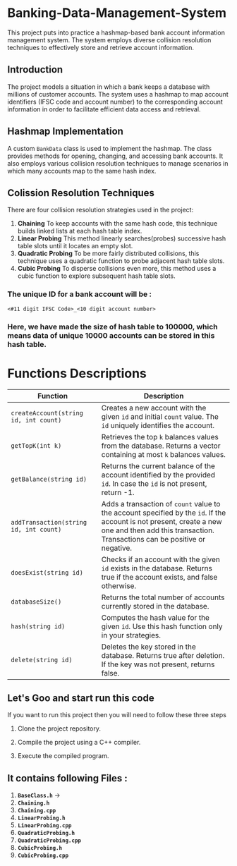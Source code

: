 # Banking-Data-Management-System
This project puts into practice a hashmap-based bank account information management system. The system employs diverse collision resolution techniques to effectively store and retrieve account information.

## Introduction

The project models a situation in which a bank keeps a database with millions of customer accounts. The system uses a hashmap to map account identifiers (IFSC code and account number) to the corresponding account information in order to facilitate efficient data access and retrieval.

## Hashmap Implementation

A custom `BankData` class is used to implement the hashmap. The class provides methods for opening, changing, and accessing bank accounts. It also employs various collision resolution techniques to manage scenarios in which many accounts map to the same hash index.

## Colission Resolution Techniques

There are four collision resolution strategies used in the project:

1. **Chaining** To keep accounts with the same hash code, this technique builds linked lists at each hash table index.
2. **Linear Probing** This method linearly searches(probes) successive hash table slots until it locates an empty slot.
3. **Quadratic Probing** To be more fairly distributed collisions, this technique uses a quadratic function to probe adjacent hash table slots.
4. **Cubic Probing** To disperse collisions even more, this method uses a cubic function to explore subsequent hash table slots.

### The unique ID for a bank account will be :
    <#11 digit IFSC Code>_<10 digit account number>

### Here, we have made the size of hash table to 100000, which means data of unique 10000 accounts can be stored in this hash table.

# Functions Descriptions

| Function                              | Description                                                                                                           |
| ------------------------------------- | --------------------------------------------------------------------------------------------------------------------- |
| `createAccount(string id, int count)` | Creates a new account with the given `id` and initial `count` value. The `id` uniquely identifies the account.        |
| `getTopK(int k)`                      | Retrieves the top `k` balances values from the database. Returns a vector containing at most `k` balances values.    |
| `getBalance(string id)`               | Returns the current balance of the account identified by the provided `id`. In case the `id` is not present, return -1. |
| `addTransaction(string id, int count)`| Adds a transaction of `count` value to the account specified by the `id`. If the account is not present, create a new one and then add this transaction. Transactions can be positive or negative. |
| `doesExist(string id)`                 | Checks if an account with the given `id` exists in the database. Returns true if the account exists, and false otherwise. |
| `databaseSize()`                       | Returns the total number of accounts currently stored in the database.                                                 |
| `hash(string id)`                      | Computes the hash value for the given `id`. Use this hash function only in your strategies.                           |
| `delete(string id)`                    | Deletes the key stored in the database. Returns true after deletion. If the key was not present, returns false.         |

## Let's Goo and start run this code
If you want to run this project then you will need to follow these three steps

1. Clone the project repository.

2. Compile the project using a C++ compiler.

3. Execute the compiled program.

## It contains following Files : 

1. **`BaseClass.h`** -> 
2. **`Chaining.h`**
3. **`Chaining.cpp`**
4. **`LinearProbing.h`**
5. **`LinearProbing.cpp`**
6. **`QuadraticProbing.h`**
7. **`QuadraticProbing.cpp`**
8. **`CubicProbing.h`**
9. **`CubicProbing.cpp`**











